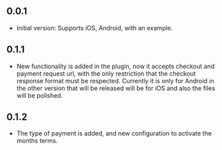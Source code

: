 ## 0.0.1

* Initial version: Supports iOS, Android, with an example.

## 0.1.1

* New functionality is added in the plugin, now it accepts checkout and payment request url, with the only restriction that the checkout response format must be respected. Currently it is only for Android in the other version that will be released will be for iOS and also the files will be polished.

## 0.1.2

* The type of payment is added, and new configuration to activate the months terms.
